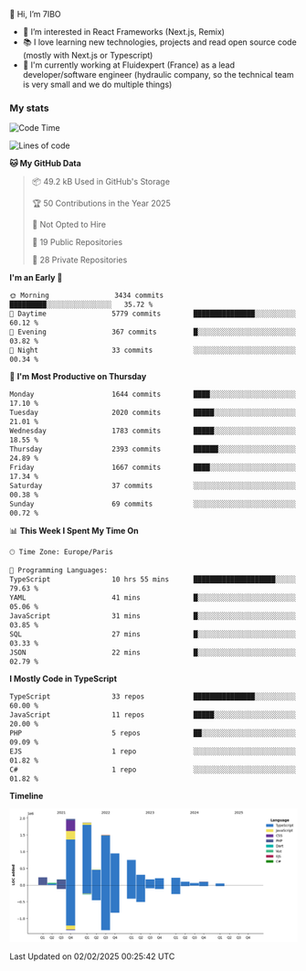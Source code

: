 👋 Hi, I’m 7IBO

- 👀 I’m interested in React Frameworks (Next.js, Remix)
- 📚 I love learning new technologies, projects and read open source code (mostly with Next.js or Typescript)
- 💼 I'm currently working at Fluidexpert (France) as a lead developer/software engineer (hydraulic company, so the technical team is very small and we do multiple things)

### My stats
<!--START_SECTION:waka-->
![Code Time](http://img.shields.io/badge/Code%20Time-992%20hrs%2050%20mins-blue)

![Lines of code](https://img.shields.io/badge/From%20Hello%20World%20I%27ve%20Written-9.1%20million%20lines%20of%20code-blue)

**🐱 My GitHub Data** 

> 📦 49.2 kB Used in GitHub's Storage 
 > 
> 🏆 50 Contributions in the Year 2025
 > 
> 🚫 Not Opted to Hire
 > 
> 📜 19 Public Repositories 
 > 
> 🔑 28 Private Repositories 
 > 
**I'm an Early 🐤** 

```text
🌞 Morning                3434 commits        █████████░░░░░░░░░░░░░░░░   35.72 % 
🌆 Daytime                5779 commits        ███████████████░░░░░░░░░░   60.12 % 
🌃 Evening                367 commits         █░░░░░░░░░░░░░░░░░░░░░░░░   03.82 % 
🌙 Night                  33 commits          ░░░░░░░░░░░░░░░░░░░░░░░░░   00.34 % 
```
📅 **I'm Most Productive on Thursday** 

```text
Monday                   1644 commits        ████░░░░░░░░░░░░░░░░░░░░░   17.10 % 
Tuesday                  2020 commits        █████░░░░░░░░░░░░░░░░░░░░   21.01 % 
Wednesday                1783 commits        █████░░░░░░░░░░░░░░░░░░░░   18.55 % 
Thursday                 2393 commits        ██████░░░░░░░░░░░░░░░░░░░   24.89 % 
Friday                   1667 commits        ████░░░░░░░░░░░░░░░░░░░░░   17.34 % 
Saturday                 37 commits          ░░░░░░░░░░░░░░░░░░░░░░░░░   00.38 % 
Sunday                   69 commits          ░░░░░░░░░░░░░░░░░░░░░░░░░   00.72 % 
```


📊 **This Week I Spent My Time On** 

```text
🕑︎ Time Zone: Europe/Paris

💬 Programming Languages: 
TypeScript               10 hrs 55 mins      ████████████████████░░░░░   79.63 % 
YAML                     41 mins             █░░░░░░░░░░░░░░░░░░░░░░░░   05.06 % 
JavaScript               31 mins             █░░░░░░░░░░░░░░░░░░░░░░░░   03.85 % 
SQL                      27 mins             █░░░░░░░░░░░░░░░░░░░░░░░░   03.33 % 
JSON                     22 mins             █░░░░░░░░░░░░░░░░░░░░░░░░   02.79 % 
```

**I Mostly Code in TypeScript** 

```text
TypeScript               33 repos            ███████████████░░░░░░░░░░   60.00 % 
JavaScript               11 repos            █████░░░░░░░░░░░░░░░░░░░░   20.00 % 
PHP                      5 repos             ██░░░░░░░░░░░░░░░░░░░░░░░   09.09 % 
EJS                      1 repo              ░░░░░░░░░░░░░░░░░░░░░░░░░   01.82 % 
C#                       1 repo              ░░░░░░░░░░░░░░░░░░░░░░░░░   01.82 % 
```



**Timeline**

![Lines of Code chart](https://raw.githubusercontent.com/7IBO/7IBO/main/assets/bar_graph.png)


 Last Updated on 02/02/2025 00:25:42 UTC
<!--END_SECTION:waka-->
